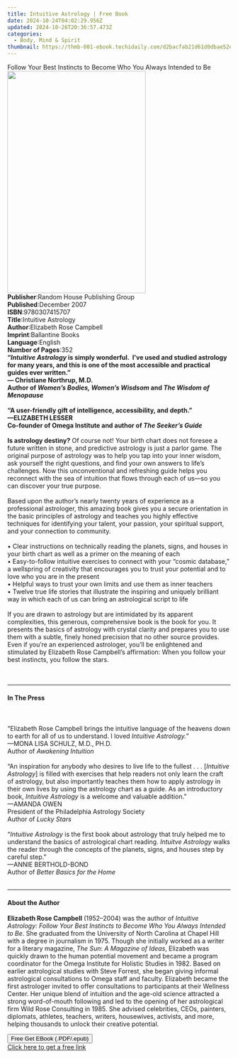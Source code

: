 ```yaml
---
title: Intuitive Astrology | Free Book
date: 2024-10-24T04:02:29.956Z
updated: 2024-10-26T20:36:57.473Z
categories:
  - Body, Mind & Spirit
thumbnail: https://thmb-001-ebook.techidaily.com/d2bacfab21d61d0dbae52efd10f458001793a86f30cef3eb08c40586445109bd.jpg
---
```

<main id="book-container">
  <div class="flex flex-col">
    <div class="book-brief flex-1 py-6 px-4 sm:p-6 md:py-10 md:px-8">
      <!-- brief-->
      <div class="book-brief-main">
        Follow Your Best Instincts to Become Who You Always Intended to Be
      </div>
    </div>
    <div
      class="book-meta-info flex-1 grid gap-4 col-start-1 col-end-3 row-start-1 sm:mb-6 sm:grid-cols-4 lg:gap-6 lg:col-start-2 lg:row-end-6 lg:row-span-6 lg:mb-0"
    >
      <div
        class="book-meta-info-left place-content-center mt-4 p-4 text-sm leading-6 col-start-2 col-span-2 dark:text-slate-400"
      >
        <img
          class="w-full h-500 object-cover rounded-lg sm:h-255 sm:col-span-2 lg:col-span-full"
          src="https://img-001-ebook.techidaily.com/116f2a8cbf59b3e91a25a0ea7049a080b7fc91df2307664d5e6e0eb08afbda59.jpg"
          alt=""
          width="312"
          height="500"
        />
      </div>
      <div
        class="book-meta-info-right mt-2 col-start-1 row-start-2 col-span-3 self-center"
      >
        <!-- meta data  -->
        <div class="flex flex-col px-4 md:px-8">
          <div class="flex-1">
            <strong>Publisher</strong>:<span class="px-2"
              >Random House Publishing Group</span
            >
          </div>
          <div class="flex-1">
            <strong>Published</strong>:<span class="px-2">December 2007</span>
          </div>
          <div class="flex-1">
            <strong>ISBN</strong>:<span class="px-2">9780307415707</span>
          </div>
          <div class="flex-1">
            <strong>Title</strong>:<span class="px-2">Intuitive Astrology</span>
          </div>
          <div class="flex-1">
            <strong>Author</strong>:<span class="px-2"
              >Elizabeth Rose Campbell</span
            >
          </div>
          <div class="flex-1">
            <strong>Imprint</strong>:<span class="px-2">Ballantine Books</span>
          </div>
          <div class="flex-1">
            <strong>Language</strong>:<span class="px-2">English</span>
          </div>
          <div class="flex-1">
            <strong>Number of Pages</strong>:<span class="px-2">352</span>
          </div>
        </div>
      </div>
    </div>
    <div class="book-description flex-1 py-6 px-4 sm:p-6 md:py-10 md:px-8">
      <div class="book-description-main">
        <div accordion-content="" id="description">
          <b
            >“<i>Intuitive Astrology</i> is simply wonderful.&nbsp; I’ve used
            and studied astrology for many years, and this is one of the most
            accessible and practical guides ever written.”<br />— Christiane
            Northrup, M.D.<br />Author of
            <i>Women’s Bodies, Women’s Wisdsom</i> and
            <i>The Wisdom of Menopause</i></b
          ><br /><br /><b
            >“A user-friendly gift of intelligence, accessibility, and depth.”
            <br />—ELIZABETH LESSER<br />
            Co-founder of Omega Institute and author of
            <i>The Seeker’s Guide<br /><br /></i>Is astrology destiny?</b
          >
          Of course not! Your birth chart does not foresee a future written in
          stone, and predictive astrology is just a parlor game. The original
          purpose of astrology was to help you tap into your inner wisdom, ask
          yourself the right questions, and find your own answers to life’s
          challenges. Now this unconventional and refreshing guide helps you
          reconnect with the sea of intuition that flows through each of us—so
          you can discover your true purpose.<br /><br />Based upon the author’s
          nearly twenty years of experience as a professional astrologer, this
          amazing book gives you a secure orientation in the basic principles of
          astrology and teaches you highly effective techniques for identifying
          your talent, your passion, your spiritual support, and your connection
          to community.<br /><br />• Clear instructions on technically reading
          the planets, signs, and houses in your birth chart as well as a primer
          on the meaning of each<br />• Easy-to-follow intuitive exercises to
          connect with your “cosmic database,” a wellspring of creativity that
          encourages you to trust your potential and to love who you are in the
          present<br />• Helpful ways to trust your own limits and use them as
          inner teachers<br />• Twelve true life stories that illustrate the
          inspiring and uniquely brilliant way in which each of us can bring an
          astrological script to life<br /><br />If you are drawn to astrology
          but are intimidated by its apparent complexities, this generous,
          comprehensive book is the book for you. It presents the basics of
          astrology with crystal clarity and prepares you to use them with a
          subtle, finely honed precision that no other source provides. Even if
          you’re an experienced astrologer, you’ll be enlightened and stimulated
          by Elizabeth Rose Campbell’s affirmation: When you follow your best
          instincts, you follow the stars.<br /><br /><i><br /></i>
        </div>
        <div class="accordion-fader"></div>
      </div>
    </div>
    <div class="book-excerpts flex-1 py-6 px-4 sm:p-6 md:py-10 md:px-8">
      <!-- excerpts-->
      <div class="book-excerpts-main">
        <hr />
        <h4 class="placeholder placeholder-heading">
          <span>In The Press</span>
        </h4>
        <p>
          <b
            ><i><br /><br /></i></b
          >“Elizabeth Rose Campbell brings the intuitive language of the heavens
          down to earth for all of us to understand. I loved
          <i>Intuitive Astrology.</i>”<br />—MONA LISA SCHULZ, M.D., PH.D.<br />
          Author of <i>Awakening Intuition<br /><br /></i>“An inspiration for
          anybody who desires to live life to the fullest . . . [<i
            >Intuitive Astrology</i
          >] is filled with exercises that help readers not only learn the craft
          of astrology, but also importantly teaches them how to apply astrology
          in their own lives by using the astrology chart as a guide. As an
          introductory book, <i>Intuitive Astrology</i> is a welcome and
          valuable addition.”<br />—AMANDA OWEN<br />
          President of the Philadelphia Astrology Society<br />
          Author of <i>Lucky Stars<br /><br /></i>“<i>Intuitive Astrology</i> is
          the first book about astrology that truly helped me to understand the
          basics of astrological chart reading. <i>Intuitve Astrology</i> walks
          the reader through the concepts of the planets, signs, and houses step
          by careful step.”<br />—ANNIE BERTHOLD-BOND<br />
          Author of <i>Better Basics for the Home<br /><br /></i>
        </p>
      </div>
    </div>
    <div class="book-about-author flex-1 py-6 px-4 sm:p-6 md:py-10 md:px-8">
      <!-- about author-->
      <div class="book-main-author-main">
        <hr />
        <h4 class="placeholder placeholder-heading">
          <span>About the Author</span>
        </h4>
        <p>
          <b>Elizabeth Rose Campbell</b>&nbsp;(1952–2004) was the author
          of&nbsp;<i
            >Intuitive Astrology:&nbsp;Follow Your Best Instincts to Become Who
            You Always Intended to Be</i
          >. She&nbsp;graduated from the University of North Carolina at Chapel
          Hill with a degree in journalism in 1975. Though she initially worked
          as a writer for a literary magazine,&nbsp;<i>The Sun</i>:&nbsp;<i
            >A Magazine of Ideas</i
          >,&nbsp;Elizabeth was quickly drawn to the human potential movement
          and became a program coordinator for the Omega Institute for Holistic
          Studies in 1982. Based on earlier astrological studies with Steve
          Forrest, she began giving informal astrological consultations to Omega
          staff and faculty. Elizabeth became the first astrologer invited to
          offer consultations to participants at their Wellness Center. Her
          unique blend of intuition and the age-old science attracted a strong
          word-of-mouth following and led to the opening of her astrological
          firm Wild Rose Consulting in 1985. She advised celebrities, CEOs,
          painters, diplomats, athletes, teachers, writers, housewives,
          activists, and more, helping thousands to unlock their creative
          potential.
        </p>
      </div>
    </div>
    <div class="book-free-get flex-1 py-6 px-4 sm:p-6 md:py-10 md:px-8">
      <button
        id="btn-free-get"
        class="bg-blue-500 hover:bg-blue-700 text-white font-bold py-2 px-4 rounded"
      >
        Free Get EBook (.PDF/.epub)
      </button>
      <div id="countdown-display" class="px-2 text-lg mt-2"></div>
      <a
        id="free-link"
        class="hidden bg-blue-500 hover:bg-blue-700 text-white font-bold py-2 px-4 rounded"
        href="https://www.ebooks.com/en-us/book/339580/intuitive-astrology/elizabeth-rose-campbell/"
        target="_blank"
        >Click here to get a free link</a
      >
    </div>
    <script>
      let countdownTime = 0;
      let countdownInterval = null;
      document
        .getElementById('btn-free-get')
        .addEventListener('click', startCountdown);
      function startCountdown() {
        countdownTime = new Date().getTime() + 60000 * 3;
        countdownInterval = setInterval(updateCountdown, 1000);
        document.getElementById('btn-free-get').disabled = true;
        document
          .getElementById('btn-free-get')
          .classList.add('bg-gray-500', 'cursor-not-allowed');
      }
      function updateCountdown() {
        let currentTime = new Date().getTime();
        let timeLeft = countdownTime - currentTime;
        let secondsLeft = Math.floor(timeLeft / 1000);
        document.getElementById('countdown-display').innerHTML =
          `Remaining time: ${secondsLeft} seconds.`;
        if (secondsLeft <= 0) {
          clearInterval(countdownInterval);
          document.getElementById('btn-free-get').classList.add('hidden');
          document.getElementById('free-link').classList.remove('hidden');
          document.getElementById('countdown-display').innerHTML = '';
        }
      }
    </script>
  </div>
</main>

<ins class="adsbygoogle"
      style="display:block"
      data-ad-client="ca-pub-7571918770474297"
      data-ad-slot="8358498916"
      data-ad-format="auto"
      data-full-width-responsive="true"></ins>
    